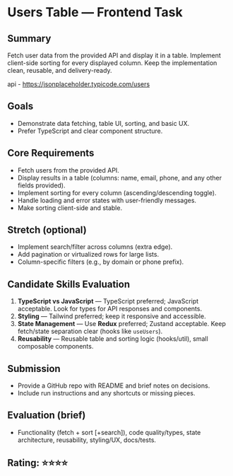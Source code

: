 # Users Table — Frontend Task

## Summary

Fetch user data from the provided API and display it in a table. Implement client-side sorting for every displayed column. Keep the implementation clean, reusable, and delivery-ready.

api - https://jsonplaceholder.typicode.com/users

## Goals

* Demonstrate data fetching, table UI, sorting, and basic UX.
* Prefer TypeScript and clear component structure.

## Core Requirements

* Fetch users from the provided API.
* Display results in a table (columns: name, email, phone, and any other fields provided).
* Implement sorting for every column (ascending/descending toggle).
* Handle loading and error states with user-friendly messages.
* Make sorting client-side and stable.

## Stretch (optional)

* Implement search/filter across columns (extra edge).
* Add pagination or virtualized rows for large lists.
* Column-specific filters (e.g., by domain or phone prefix).

## Candidate Skills Evaluation

1. **TypeScript vs JavaScript** — TypeScript preferred; JavaScript acceptable. Look for types for API responses and components.
2. **Styling** — Tailwind preferred; keep it responsive and accessible.
3. **State Management** — Use **Redux** preferred; Zustand acceptable. Keep fetch/state separation clear (hooks like `useUsers`).
4. **Reusability** — Reusable table and sorting logic (hooks/util), small composable components.

## Submission

* Provide a GitHub repo with README and brief notes on decisions.
* Include run instructions and any shortcuts or missing pieces.

## Evaluation (brief)

* Functionality (fetch + sort \[+search]), code quality/types, state architecture, reusability, styling/UX, docs/tests.
## Rating: ⭐⭐⭐⭐